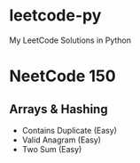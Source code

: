 # leetcode-py
My LeetCode Solutions in Python

# NeetCode 150

## Arrays & Hashing

* Contains Duplicate (Easy)
* Valid Anagram (Easy)
* Two Sum (Easy)
